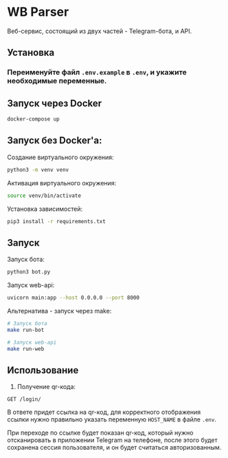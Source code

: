 # WB Parser

Веб-сервис, состоящий из двух частей - Telegram-бота, и API.



## Установка

### Переименуйте файл `.env.example` в `.env`, и укажите необходимые переменные.


## Запуск через Docker

```bash
docker-compose up
```

## Запуск без Docker'а:

Создание виртуального окружения:

```bash
python3 -m venv venv
```
Активация виртуального окружения:
```bash
source venv/bin/activate
```



Установка зависимостей:

```bash
pip3 install -r requirements.txt
```

## Запуск
Запуск бота:
```bash
python3 bot.py
```
Запуск web-api:
```bash
uvicorn main:app --host 0.0.0.0 --port 8000
```
Альтернатива - запуск через make:
```bash
# Запуск бота
make run-bot

# Запуск web-api
make run-web
```
## Использование

1. Получение qr-кода: 

```
GET /login/
```

В ответе придет ссылка на qr-код, для корректного отображения ссылки нужно правильно указать переменную `HOST_NAME` 
в файле `.env`.

При переходе по ссылке будет показан qr-код, который нужно отсканировать в приложении Telegram на телефоне, после этого
будет сохранена сессия пользователя, и он будет считаться авторизованным.

